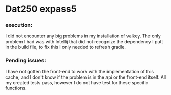 # Dat250 expass5

### execution:
I did not encounter any big problems in my installation of
valkey. The only problem I had was with Intellij that did
not recognize the dependency I putt in the build file, to 
fix this I only needed to refresh gradle. 

### Pending issues:
I have not gotten the front-end to work with the 
implementation of this cache, and I don't know if the 
problem is in the api or the front-end itself. All my
created tests pass, however I do not have test for 
these specific functions.